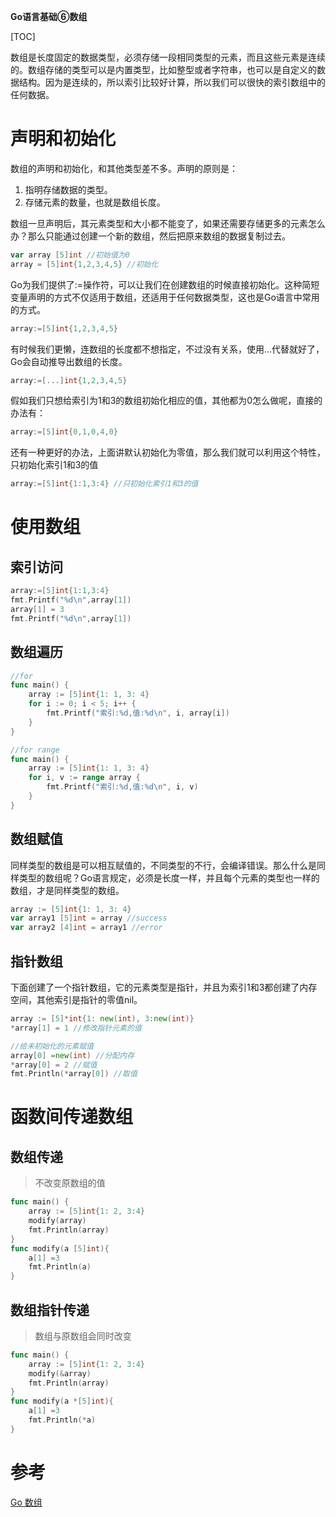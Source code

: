 **Go语言基础⑥数组**

[TOC]

数组是长度固定的数据类型，必须存储一段相同类型的元素，而且这些元素是连续的。数组存储的类型可以是内置类型，比如整型或者字符串，也可以是自定义的数据结构。因为是连续的，所以索引比较好计算，所以我们可以很快的索引数组中的任何数据。

# 声明和初始化

数组的声明和初始化，和其他类型差不多。声明的原则是：

1. 指明存储数据的类型。
2. 存储元素的数量，也就是数组长度。

数组一旦声明后，其元素类型和大小都不能变了，如果还需要存储更多的元素怎么办？那么只能通过创建一个新的数组，然后把原来数组的数据复制过去。

```go
var array [5]int //初始值为0
array = [5]int{1,2,3,4,5} //初始化
```

Go为我们提供了:=操作符，可以让我们在创建数组的时候直接初始化。这种简短变量声明的方式不仅适用于数组，还适用于任何数据类型，这也是Go语言中常用的方式。

```go
array:=[5]int{1,2,3,4,5}
```

有时候我们更懒，连数组的长度都不想指定，不过没有关系，使用...代替就好了，Go会自动推导出数组的长度。

```go
array:=[...]int{1,2,3,4,5}
```

假如我们只想给索引为1和3的数组初始化相应的值，其他都为0怎么做呢，直接的办法有：

```go
array:=[5]int{0,1,0,4,0}
```
还有一种更好的办法，上面讲默认初始化为零值，那么我们就可以利用这个特性，只初始化索引1和3的值

```go
array:=[5]int{1:1,3:4} //只初始化索引1和3的值
```

# 使用数组

## 索引访问

```go
array:=[5]int{1:1,3:4}
fmt.Printf("%d\n",array[1])
array[1] = 3
fmt.Printf("%d\n",array[1])
```

## 数组遍历

```go
//for
func main() {
	array := [5]int{1: 1, 3: 4}
	for i := 0; i < 5; i++ {
		fmt.Printf("索引:%d,值:%d\n", i, array[i])
	}
}
```

```go
//for range
func main() {
	array := [5]int{1: 1, 3: 4}
	for i, v := range array {
		fmt.Printf("索引:%d,值:%d\n", i, v)
	}
}
```

## 数组赋值

同样类型的数组是可以相互赋值的，不同类型的不行，会编译错误。那么什么是同样类型的数组呢？Go语言规定，必须是长度一样，并且每个元素的类型也一样的数组，才是同样类型的数组。

```go
array := [5]int{1: 1, 3: 4}
var array1 [5]int = array //success
var array2 [4]int = array1 //error
```

## 指针数组

下面创建了一个指针数组，它的元素类型是指针，并且为索引1和3都创建了内存空间，其他索引是指针的零值nil。

```go
array := [5]*int{1: new(int), 3:new(int)}
*array[1] = 1 //修改指针元素的值

//给未初始化的元素赋值
array[0] =new(int) //分配内存
*array[0] = 2 //赋值
fmt.Println(*array[0]) //取值
```

# 函数间传递数组

## 数组传递

>不改变原数组的值

```go
func main() {
	array := [5]int{1: 2, 3:4}
	modify(array)
	fmt.Println(array)
}
func modify(a [5]int){
	a[1] =3
	fmt.Println(a)
}
```

## 数组指针传递

>数组与原数组会同时改变

```go
func main() {
	array := [5]int{1: 2, 3:4}
	modify(&array)
	fmt.Println(array)
}
func modify(a *[5]int){
	a[1] =3
	fmt.Println(*a)
}
```

# 参考

[Go 数组](http://www.flysnow.org/2017/03/13/go-in-action-go-array.html)


